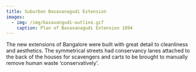 ```yaml
---
title: Suburban Basavanagudi Extension
images:
  - img: /img/basavangudi-outline.gif
    caption: Plan of Basavanagudi Extension 1894
---
```

The new extensions of Bangalore were built with great detail to cleanliness and aesthetics. The symmetrical streets had conservancy lanes attached to the back of the houses for scavengers and carts to be brought to manually remove human waste ‘conservatively’.